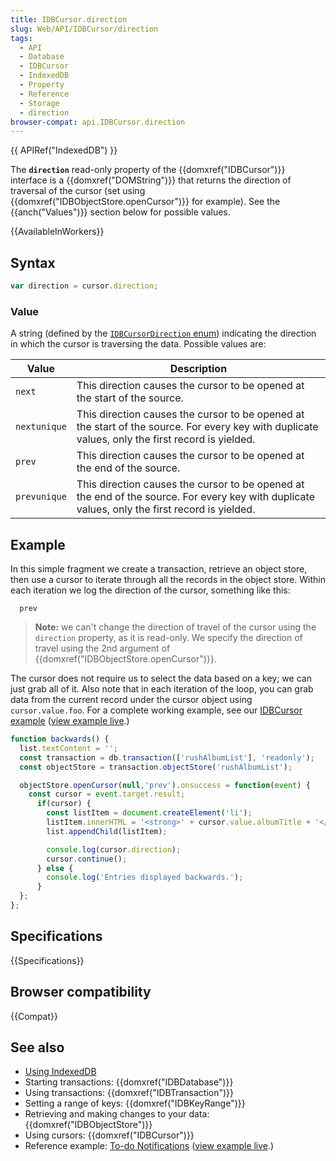 ```yaml
---
title: IDBCursor.direction
slug: Web/API/IDBCursor/direction
tags:
  - API
  - Database
  - IDBCursor
  - IndexedDB
  - Property
  - Reference
  - Storage
  - direction
browser-compat: api.IDBCursor.direction
---
```

{{ APIRef("IndexedDB") }}

The **`direction`** read-only property of the
{{domxref("IDBCursor")}} interface is a {{domxref("DOMString")}} that returns the
direction of traversal of the cursor (set using
{{domxref("IDBObjectStore.openCursor")}} for example). See the {{anch("Values")}}
section below for possible values.

{{AvailableInWorkers}}

## Syntax

```js
var direction = cursor.direction;
```

### Value

A string (defined by the [`IDBCursorDirection`
enum](https://w3c.github.io/IndexedDB/#enumdef-idbcursordirection)) indicating the direction in which the cursor is traversing the data.
Possible values are:

| Value        | Description                                                                                                                                      |
| ------------ | ------------------------------------------------------------------------------------------------------------------------------------------------ |
| `next`       | This direction causes the cursor to be opened at the start of the source.                                                                        |
| `nextunique` | This direction causes the cursor to be opened at the start of the source. For every key with duplicate values, only the first record is yielded. |
| `prev`       | This direction causes the cursor to be opened at the end of the source.                                                                          |
| `prevunique` | This direction causes the cursor to be opened at the end of the source. For every key with duplicate values, only the first record is yielded.   |

## Example

In this simple fragment we create a transaction, retrieve an object store, then use a
cursor to iterate through all the records in the object store. Within each iteration we
log the direction of the cursor, something like this:

      prev

> **Note:** we can't change the direction of travel of the cursor using
> the `direction` property, as it is read-only. We specify the direction of
> travel using the 2nd argument of {{domxref("IDBObjectStore.openCursor")}}.

The cursor does not require us to select the data based on a key; we can just grab all
of it. Also note that in each iteration of the loop, you can grab data from the current
record under the cursor object using `cursor.value.foo`. For a complete
working example, see our [IDBCursor
example](https://github.com/mdn/indexeddb-examples/tree/master/idbcursor) ([view example live](https://mdn.github.io/indexeddb-examples/idbcursor/).)

```js
function backwards() {
  list.textContent = '';
  const transaction = db.transaction(['rushAlbumList'], 'readonly');
  const objectStore = transaction.objectStore('rushAlbumList');

  objectStore.openCursor(null,'prev').onsuccess = function(event) {
    const cursor = event.target.result;
      if(cursor) {
        const listItem = document.createElement('li');
        listItem.innerHTML = '<strong>' + cursor.value.albumTitle + '</strong>, ' + cursor.value.year;
        list.appendChild(listItem);

        console.log(cursor.direction);
        cursor.continue();
      } else {
        console.log('Entries displayed backwards.');
      }
  };
};
```

## Specifications

{{Specifications}}

## Browser compatibility

{{Compat}}

## See also

- [Using IndexedDB](/en-US/docs/Web/API/IndexedDB_API/Using_IndexedDB)
- Starting transactions: {{domxref("IDBDatabase")}}
- Using transactions: {{domxref("IDBTransaction")}}
- Setting a range of keys: {{domxref("IDBKeyRange")}}
- Retrieving and making changes to your data: {{domxref("IDBObjectStore")}}
- Using cursors: {{domxref("IDBCursor")}}
- Reference example: [To-do
  Notifications](https://github.com/mdn/to-do-notifications/tree/gh-pages) ([view example live](https://mdn.github.io/to-do-notifications/).)
